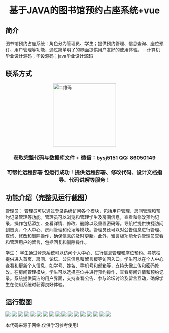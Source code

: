 <p><h1 align="center">基于JAVA的图书馆预约占座系统+vue</h1></p>

## 简介
图书馆预约占座系统：角色分为管理员、学生；提供预约管理、信息查询、座位预订、用户管理等功能，通过简单明了的界面提供用户友好的使用体验。    --计算机毕业设计源码；毕设源码；java毕业设计源码


## 联系方式
<img src="https://bs-1329754181.cos.ap-shanghai.myqcloud.com/wx.jpg" alt="二维码" style="display: block; margin: 0 auto;" width="200px">
<p><h3 align="center">获取完整代码与数据库文件 + 微信：bysj5151 QQ: 86050149</h3></p>
<p><h3 align="center">可帮忙远程部署 包运行成功！提供远程部署、修改代码、设计文档指导、代码讲解等服务！</h3></p>

## 功能介绍（完整见运行截图）
管理员： 管理员可以通过登录系统访问各个模块，包括用户管理、房间管理和预约记录管理等功能。管理员可以浏览和管理学生及房间信息，查看和修改预约记录，操作包括添加、查看详情、修改、删除以及重置密码等。导航栏提供快捷访问到首页、个人中心、房间管理和论坛等模块。管理员还可以对公告信息进行管理、查询、修改和删除操作，确保信息的及时更新。此外，留言板功能允许管理员查看和管理用户的留言，包括回复和删除操作。

学生： 学生通过登录系统可以访问个人中心、进行信息管理和座位预约。导航栏提供进入首页、房间、论坛、公告信息和留言板等访问入口。学生可以在个人中心查看和更新个人信息，如学号、姓名、手机号和邮箱等，支持头像上传和密码修改。在房间管理模块，学生可以选择座位并进行预约操作，查看房间详情和预约记录。系统提供简洁的用户界面，支持查看公告、参与论坛讨论及留言互动，确保学生在使用系统时获得良好体验。


## 运行截图
![](https://bs-1329754181.cos.ap-shanghai.myqcloud.com/ssm/LibraryReservationSystem/img/001.jpg)
![](https://bs-1329754181.cos.ap-shanghai.myqcloud.com/ssm/LibraryReservationSystem/img/002.jpg)
![](https://bs-1329754181.cos.ap-shanghai.myqcloud.com/ssm/LibraryReservationSystem/img/003.jpg)
![](https://bs-1329754181.cos.ap-shanghai.myqcloud.com/ssm/LibraryReservationSystem/img/004.jpg)
![](https://bs-1329754181.cos.ap-shanghai.myqcloud.com/ssm/LibraryReservationSystem/img/005.jpg)
![](https://bs-1329754181.cos.ap-shanghai.myqcloud.com/ssm/LibraryReservationSystem/img/006.jpg)
![](https://bs-1329754181.cos.ap-shanghai.myqcloud.com/ssm/LibraryReservationSystem/img/007.jpg)
![](https://bs-1329754181.cos.ap-shanghai.myqcloud.com/ssm/LibraryReservationSystem/img/008.jpg)
![](https://bs-1329754181.cos.ap-shanghai.myqcloud.com/ssm/LibraryReservationSystem/img/009.jpg)
![](https://bs-1329754181.cos.ap-shanghai.myqcloud.com/ssm/LibraryReservationSystem/img/010.jpg)
![](https://bs-1329754181.cos.ap-shanghai.myqcloud.com/ssm/LibraryReservationSystem/img/011.jpg)
![](https://bs-1329754181.cos.ap-shanghai.myqcloud.com/ssm/LibraryReservationSystem/img/012.jpg)
![](https://bs-1329754181.cos.ap-shanghai.myqcloud.com/ssm/LibraryReservationSystem/img/013.jpg)
![](https://bs-1329754181.cos.ap-shanghai.myqcloud.com/ssm/LibraryReservationSystem/img/014.jpg)
![](https://bs-1329754181.cos.ap-shanghai.myqcloud.com/ssm/LibraryReservationSystem/img/015.jpg)
![](https://bs-1329754181.cos.ap-shanghai.myqcloud.com/ssm/LibraryReservationSystem/img/016.jpg)
![](https://bs-1329754181.cos.ap-shanghai.myqcloud.com/ssm/LibraryReservationSystem/img/017.jpg)

<p>本代码来源于网络,仅供学习参考使用!</p>
